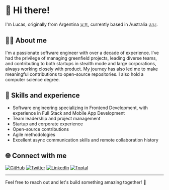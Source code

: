 # 👋 Hi there!

I'm Lucas, originally from Argentina 🇦🇷, currently based in Australia 🇦🇺.

## 👨‍💻 About me
I'm a passionate software engineer with over a decade of experience. I've had the privilege of managing greenfield projects, leading diverse teams, and contributing to both startups in stealth mode and large corporations, always working closely with product. My journey has also led me to make meaningful contributions to open-source repositories. I also hold a computer science degree.

## 🔭 Skills and experience
- Software engineering specializing in Frontend Development, with experience in Full Stack and Mobile App Development
- Team leadership and project management
- Startup and corporate experience
- Open-source contributions
- Agile methodologies
- Excellent async communication skills and remote collaboration history

## 🌐 Connect with me

[![GitHub](https://img.shields.io/badge/GitHub-%40lucas--mancini-09b43a.svg)](https://github.com/lucas-mancini)
[![Twitter](https://img.shields.io/badge/X-%40lucasmancini-1d9bf0.svg)](https://x.com/lucasmancini)
[![LinkedIn](https://img.shields.io/badge/LinkedIn-Lucas_Mancini-0077b5.svg)](https://www.linkedin.com/in/lucasmancini)
[![Toptal](https://img.shields.io/badge/Toptal-Lucas_Mancini-204ecf.svg)](https://www.toptal.com/resume/lucas-mancini)

---

Feel free to reach out and let's build something amazing together! 🚀
